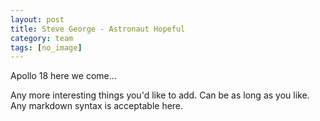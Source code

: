 ```yaml
---
layout: post
title: Steve George - Astronaut Hopeful
category: team
tags: [no_image]
---
```


Apollo 18 here we come...

Any more interesting things you'd like to add. Can be as long as you like. Any markdown syntax is acceptable here.